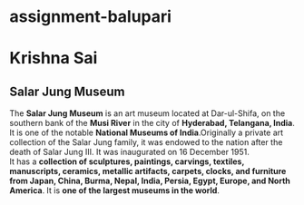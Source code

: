 # assignment-balupari

# Krishna Sai
## Salar Jung Museum

The **Salar Jung Museum** is an art museum located at Dar-ul-Shifa, on the southern bank of the **Musi River** in the city of **Hyderabad, Telangana, India**. It is one of the notable **National Museums of India**.Originally a private art collection of the Salar Jung family, it was endowed to the nation after the death of Salar Jung III. It was inaugurated on 16 December 1951.<br>It has a **collection of sculptures, paintings, carvings, textiles, manuscripts, ceramics, metallic artifacts, carpets, clocks, and furniture from Japan, China, Burma, Nepal, India, Persia, Egypt, Europe, and North America**. It is **one of the largest museums in the world**.